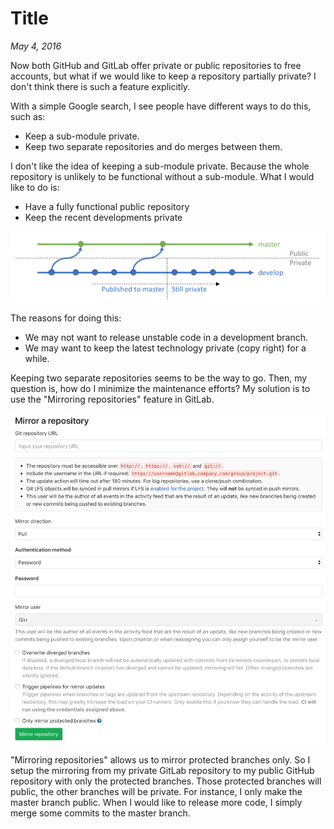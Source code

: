 # Title

_May 4, 2016_

Now both GitHub and GitLab offer private or public repositories to free accounts, but what if we would like to keep a repository partially private? I don't think there is such a feature explicitly.

With a simple Google search, I see people have different ways to do this, such as:
* Keep a sub-module private.
* Keep two separate repositories and do merges between them.

I don't like the idea of keeping a sub-module private. Because the whole repository is unlikely to be functional without a sub-module. What I would like to do is:
* Have a fully functional public repository
* Keep the recent developments private

![Public master Branch and Private develop Branch](../../../static/images/swift/20190516_GitBranches.png)

The reasons for doing this:
* We may not want to release unstable code in a development branch.
* We may want to keep the latest technology private (copy right) for a while.

Keeping two separate repositories seems to be the way to go. Then, my question is, how do I minimize the maintenance efforts? My solution is to use the "Mirroring repositories" feature in GitLab.

![GitLab Settings - Mirror Repository](../../../static/images/swift/20190516_MirrorRepository.png)

"Mirroring repositories" allows us to mirror protected branches only. So I setup the mirroring from my private GitLab repository to my public GitHub repository with only the protected branches. Those protected branches will public, the other branches will be private. For instance, I only make the master branch public. When I would like to release more code, I simply merge some commits to the master branch.